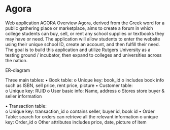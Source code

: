 # Agora
Web application 
AGORA
Overview
Agora, derived from the Greek word for a public gathering place or marketplace, aims to create a forum in which college students can buy, sell, or rent any school supplies or textbooks they may have or need. 
	The application will allow students to enter the website using their unique school ID, create an account, and then fulfill their need. The goal is to build this application and utilize Rutgers University as a testing ground / incubator, then expand to colleges and universities across the nation.


ER-diagram
 

Three main tables: 
•	Book table: 
o	Unique key: book_id
o	includes book info such as ISBN, sell price, rent price, picture
•	Customer table:   
o	Unique key: RUID
o	User basic info:   Name, address 
o	Stores store buyer & seller information 

•	Transaction table:  
o	Unique key: transaction_id
o	contains seller, buyer id, book id
•	Order Table:  search for orders can retrieve all the relevant information
o	unique key: Order_id 
o	Other attributes includes price, date, picture of item


 


